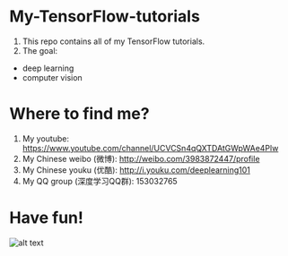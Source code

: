 # My-TensorFlow-tutorials
1. This repo contains all of my TensorFlow tutorials.
2. The goal:
  - deep learning
  - computer vision
  
# Where to find me?

1. My youtube: https://www.youtube.com/channel/UCVCSn4qQXTDAtGWpWAe4Plw
2. My Chinese weibo (微博): http://weibo.com/3983872447/profile
3. My Chinese youku (优酷): http://i.youku.com/deeplearning101
4. My QQ group (深度学习QQ群): 153032765
# Have fun!
![alt text](https://github.com/kevin28520/My-TensorFlow-tutorials/blob/master/01%20cats%20vs%20dogs/images/starry%20night%20dd3.jpg)

